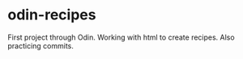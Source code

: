 # odin-recipes

First project through Odin. 
Working with html to create recipes.
Also practicing commits.
